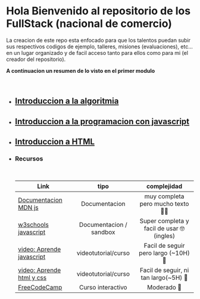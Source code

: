 # Hola Bienvenido al repositorio de los FullStack (nacional de comercio)

La creacion de este repo esta enfocado para que los talentos puedan subir sus respectivos codigos de ejemplo, talleres, misiones (evaluaciones), etc... en un lugar organizado y de facil acceso tanto para ellos como para mi (el creador del repositorio).

**A continuacion un resumen de lo visto en el primer modulo**

<br>

- ## [Introduccion a la algoritmia](./docs/introAlgoritmia.md) 
- ## [Introduccion a la programacion con javascript](./docs/introJavascript.md)
- ## [Introduccion a HTML](./docs/introduccionHtml.md)

- ### Recursos
    <br>

    | Link        | tipo           | complejidad |
    | ------------- |:-------------:|:-------------:
    | [Documentacion MDN js](https://developer.mozilla.org/es/docs/Learn/JavaScript/First_steps/Variables)      | Documentacion  | muy completa pero mucho texto 😮‍💨
    | [w3schools javascript](https://www.w3schools.com/js/js_statements.asp)     | Documentacion / sandbox  | Super completa y facil de usar 🤓 (ingles)
    | [video: Aprende javascript](https://youtu.be/ivdTnPl1ND0) | videotutorial/curso     | Facil de seguir pero largo (~10H) 🥶
    | [video: Aprende html y css](https://youtu.be/XqFR2lqBYPs) | videotutorial/curso     | Facil de seguir, ni tan largo(~5H) 🥶
    | [FreeCodeCamp](https://www.freecodecamp.org/learn) | Curso interactivo     | Moderado 🥶
        
